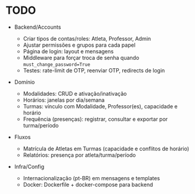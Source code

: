 # TODO

- Backend/Accounts
  - Criar tipos de contas/roles: Atleta, Professor, Admin
  - Ajustar permissões e grupos para cada papel
  - Página de login: layout e mensagens
  - Middleware para forçar troca de senha quando `must_change_password=True`
  - Testes: rate-limit de OTP, reenviar OTP, redirects de login

- Domínio
  - Modalidades: CRUD e ativação/inativação
  - Horários: janelas por dia/semana
  - Turmas: vínculo com Modalidade, Professor(es), capacidade e horário
  - Frequência (presenças): registrar, consultar e exportar por turma/período

- Fluxos
  - Matrícula de Atletas em Turmas (capacidade e conflitos de horário)
  - Relatórios: presença por atleta/turma/período

- Infra/Config
  - Internacionalização (pt-BR) em mensagens e templates
  - Docker: Dockerfile + docker-compose para backend
